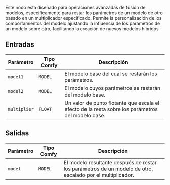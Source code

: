 
Este nodo está diseñado para operaciones avanzadas de fusión de modelos, específicamente para restar los parámetros de un modelo de otro basado en un multiplicador especificado. Permite la personalización de los comportamientos del modelo ajustando la influencia de los parámetros de un modelo sobre otro, facilitando la creación de nuevos modelos híbridos.

## Entradas

| Parámetro     | Tipo Comfy | Descripción |
|---------------|------------|-------------|
| `model1`      | `MODEL`    | El modelo base del cual se restarán los parámetros. |
| `model2`      | `MODEL`    | El modelo cuyos parámetros se restarán del modelo base. |
| `multiplier`  | `FLOAT`    | Un valor de punto flotante que escala el efecto de la resta sobre los parámetros del modelo base. |

## Salidas

| Parámetro | Tipo Comfy | Descripción |
|-----------|------------|-------------|
| `model`   | `MODEL`    | El modelo resultante después de restar los parámetros de un modelo de otro, escalado por el multiplicador.
